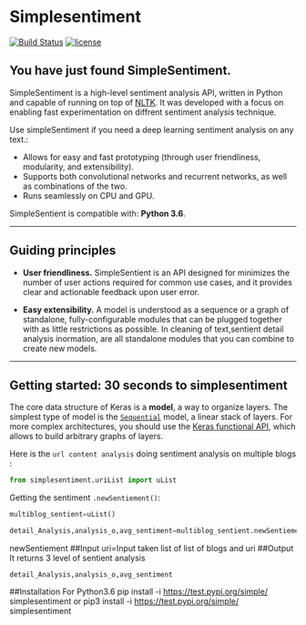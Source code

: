 ﻿# Simplesentiment
[![Build Status](https://travis-ci.org/sushantjha8/simplesentiment.svg?branch=master)](https://travis-ci.org/sushantjha8/simplesentiment)
[![license](https://img.shields.io/github/license/mashape/apistatus.svg?maxAge=2592000)](https://github.com/keras-team/keras/blob/master/LICENSE)

## You have just found SimpleSentiment.

SimpleSentiment is a high-level sentiment analysis API, written in Python and capable of running on top of [NLTK](https://github.com/nltk/nltk). It was developed with a focus on enabling fast experimentation on diffrent sentiment analysis technique.

Use simpleSentiment if you need a deep learning sentiment analysis on any text.:

- Allows for easy and fast prototyping (through user friendliness, modularity, and extensibility).
- Supports both convolutional networks and recurrent networks, as well as combinations of the two.
- Runs seamlessly on CPU and GPU.

SimpleSentient is compatible with: __Python 3.6__.


------------------


## Guiding principles

- __User friendliness.__ SimpleSentient is an API designed for minimizes the number of user actions required for common use cases, and it provides clear and actionable feedback upon user error.



- __Easy extensibility.__ A model is understood as a sequence or a graph of standalone, fully-configurable modules that can be plugged together with as little restrictions as possible. In cleaning of text,sentient detail analysis inormation, are all standalone modules that you can combine to create new models.



------------------


## Getting started: 30 seconds to simplesentiment

The core data structure of Keras is a __model__, a way to organize layers. The simplest type of model is the [`Sequential`](https://keras.io/getting-started/sequential-model-guide) model, a linear stack of layers. For more complex architectures, you should use the [Keras functional API](https://keras.io/getting-started/functional-api-guide), which allows to build arbitrary graphs of layers.

Here is the `url content analysis` doing sentiment analysis on multiple blogs :

```python
from simplesentiment.uriList import uList

```

Getting the sentiment `.newSentiement()`:

```python
multiblog_sentient=uList()

detail_Analysis,analysis_o,avg_sentiment=multiblog_sentient.newSentiement(['http://blogurl'])
```
newSentiement
##Input
uri=Input taken list of list of blogs and uri
##Output
It returns 3 level of sentient analysis
```
detail_Analysis,analysis_o,avg_sentiment
```
##Installation
For Python3.6
 pip install -i https://test.pypi.org/simple/ simplesentiment
                    or
  pip3 install -i https://test.pypi.org/simple/ simplesentiment
